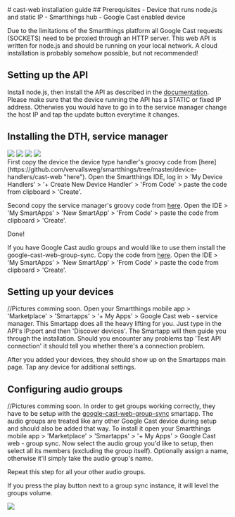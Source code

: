 <link rel="stylesheet" type="text/css" href="cast-web-preset-generator/semantic-ui/semantic.min.css">
<script src="https://code.jquery.com/jquery-3.1.1.min.js" integrity="sha256-hVVnYaiADRTO2PzUGmuLJr8BLUSjGIZsDYGmIJLv2b8=" crossorigin="anonymous"></script>
# cast-web installation guide
## Prerequisites
- Device that runs node.js and static IP
- Smartthings hub
- Google Cast enabled device

Due to the limitations of the Smartthings platform all Google Cast requests (SOCKETS) need to be proxied through an HTTP server. This web API is written for node.js and should be running on your local network. A cloud installation is probably somehow possible, but not recommended!
## Setting up the API
Install node.js, then install the API as described in the [documentation](https://github.com/vervallsweg/cast-web-api#installation "documentation"). Please make sure that the device running the API has a STATIC or fixed IP address. Otherwies you would have to go in to the service manager change the host IP and tap the update button everytime it changes.  
## Installing the DTH, service manager
<div class="ui small images">
  <img src="https://lorempixel.com/400/300" onclick="showModal('https://lorempixel.com/400/300')">
  <img src="https://lorempixel.com/400/300" onclick="showModal('https://lorempixel.com/400/300')">
  <img src="https://lorempixel.com/400/300" onclick="showModal('https://lorempixel.com/400/300')">
  <img src="https://lorempixel.com/400/300" onclick="showModal('https://lorempixel.com/400/300')">
</div>
First copy the device the device type handler's groovy code from [here](https://github.com/vervallsweg/smartthings/tree/master/device-handlers/cast-web "here"). Open the Smartthings IDE, log in > 'My Device Handlers' > '+ Create New Device Handler' > 'From Code' > paste the code from clipboard > 'Create'.

Second copy the service manager's groovy code from [here](https://github.com/vervallsweg/smartthings/tree/master/smartapps/google-cast-web-service-manager "here"). Open the IDE > 'My SmartApps' > 'New SmartApp' > 'From Code' > paste the code from clipboard > 'Create'.

Done!

If you have Google Cast audio groups and would like to use them install the google-cast-web-group-sync. Copy the code from [here](https://github.com/vervallsweg/smartthings/tree/master/smartapps/google-cast-web-group-sync "here"). Open the IDE > 'My SmartApps' > 'New SmartApp' > 'From Code' > paste the code from clipboard > 'Create'.
## Setting up your devices
//Pictures comming soon.
Open your Smartthings mobile app > 'Marketplace' > 'Smartapps' > '+ My Apps' > Google Cast web - service manager.
This Smartapp does all the heavy lifting for you. Just type in the API's IP:port and then 'Discover devices'. The Smartapp will then guide you through the installation. Should you encounter any problems tap 'Test API connection' it should tell you whether there's a connection problem.

After you added your devices, they should show up on the Smartapps main page. Tap any device for additional settings.
## Configuring audio groups
//Pictures comming soon.
In order to get groups working correctly, they have to be setup with the [google-cast-web-group-sync](https://github.com/vervallsweg/smartthings/tree/master/smartapps/google-cast-web-service-manager "google-cast-web-group-sync") smartapp. The audio groups are treated like any other Google Cast device during setup and should also be added that way.
To install it open your Smartthings mobile app > 'Marketplace' > 'Smartapps' > '+ My Apps' > Google Cast web - group sync.
Now select the audio group you'd like to setup, then select all its members (excluding the group itself). Optionally assign a name, otherwise it'll simply take the audio group's name. 

Repeat this step for all your other audio groups.

If you press the play button next to a group sync instance, it will level the groups volume.

<div class="ui modal basic">
	<div class="image content">
		<img class="image" src="'+imgUrl+'" id="modalImage">
	</div>
</div>

<script type="text/javascript">
	function showModal(imgUrl) {
		document.getElementById('modalImage').src = imgUrl;
	}
	$('.ui.basic.modal')
	  .modal('show')
	;
</script>
